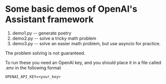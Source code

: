 # Some basic demos of OpenAI's Assistant framework

1. demo1.py -- generate poetry
2. demo2.py -- solve a tricky math problem
3. demo3.py -- solve an easier math problem, but use asyncio for practice.

The problem solving is not guaranteed. 

To run these you need an OpenAI key, and you should place it in a file called .env
in the following format
```text
OPENAI_API_KEY=<your_key>
```